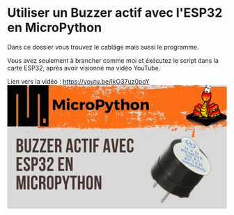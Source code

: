 # Utiliser un Buzzer actif avec l'ESP32 en MicroPython 
Dans ce dossier vous trouvez le cablâge mais aussi le programme.

Vous avez seulement à brancher comme moi et éxécutez le script dans la carte ESP32, après avoir visionné ma vidéo YouTube.

Lien vers la vidéo : https://youtu.be/IkO37uz0poY
![alt text](https://github.com/electrocodeur/13_buzzer_actif_esp32/blob/main/miniature.png)
